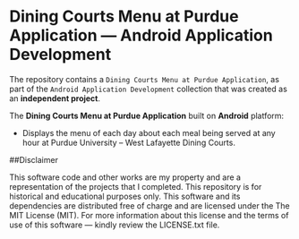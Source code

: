 # Dining Courts Menu at Purdue Application &mdash; Android Application Development
The repository contains a `Dining Courts Menu at Purdue Application`, as part of the `Android Application Development` collection that was created as an **independent project**.

The **Dining Courts Menu at Purdue Application** built on **Android** platform:
* Displays the menu of each day about each meal being served at any hour at Purdue University &ndash; West Lafayette Dining Courts.

##Disclaimer

This software code and other works are my property and are a representation of the projects that I completed. This repository is for historical and educational purposes only. This software and its dependencies are distributed free of charge and are licensed under the The MIT License (MIT). For more information about this license and the terms of use of this software &mdash; kindly review the LICENSE.txt file.
